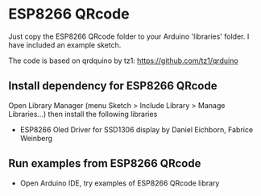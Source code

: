 # ESP8266 QRcode

Just copy the ESP8266 QRcode folder to your Arduino 'libraries' folder. I have included an example sketch.

The code is based on qrdquino by tz1: https://github.com/tz1/qrduino

## Install dependency for ESP8266 QRcode
Open Library Manager (menu Sketch > Include Library > Manage Libraries…) then install the following libraries
- ESP8266 Oled Driver for SSD1306 display by Daniel Eichborn, Fabrice Weinberg

## Run examples from ESP8266 QRcode
- Open Arduino IDE, try examples of ESP8266 QRcode library
